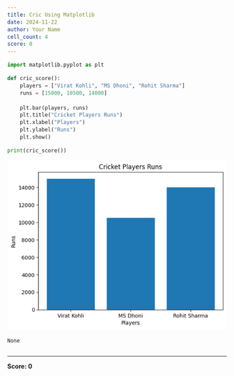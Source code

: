 ```yaml
---
title: Cric Using Matplotlib
date: 2024-11-22
author: Your Name
cell_count: 4
score: 0
---
```


```python
import matplotlib.pyplot as plt
```


```python
def cric_score():
    players = ["Virat Kohli", "MS Dhoni", "Rohit Sharma"]
    runs = [15000, 10500, 14000]
    
    plt.bar(players, runs)
    plt.title("Cricket Players Runs")
    plt.xlabel("Players")
    plt.ylabel("Runs")
    plt.show()
```


```python
print(cric_score())
```


    
![png](Cric_using_matplotlib_files/Cric_using_matplotlib_2_0.png)
    


    None



```python

```


---
**Score: 0**
